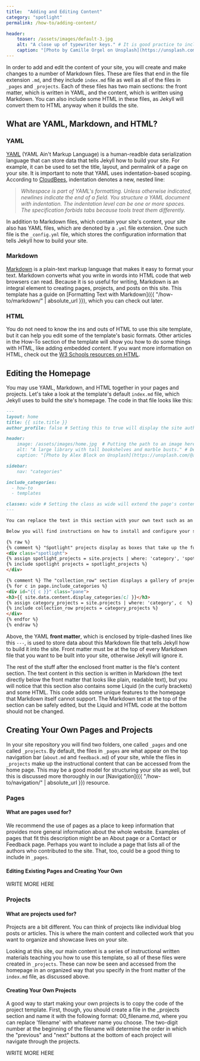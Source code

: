 ```yaml
---
title:  "Adding and Editing Content"
category: "spotlight"
permalink: /how-to/adding-content/

header:
    teaser: /assets/images/default-3.jpg
    alt: "A close up of typewriter keys." # It is good practice to include an image desription as alt text.
    caption: "[Photo by Camille Orgel on Unsplash](https://unsplash.com/@cam_bam)" # Put a caption for your image here. It will display in the bottom right corner of the image.
---
```


In order to add and edit the content of your site, you will create and make changes to a number of Markdown files. These are files that end in the file extension `.md`, and they include `index.md` file as well as all of the files in `_pages` and `_projects`. Each of these files has two main sections: the front matter, which is written in YAML, and the content, which is written using Markdown. You can also include some HTML in these files, as Jekyll will convert them to HTML anyway when it builds the site.

## What are YAML, Markdown, and HTML?

### YAML

[YAML](https://yaml.org/) (YAML Ain't Markup Language) is a human-readble data serialization language that can store data that tells Jekyll how to build your site. For example, it can be used to set the title, layout, and permalink of a page on your site. It is important to note that YAML uses indentation-based scoping. According to [CloudBees](https://www.cloudbees.com/blog/yaml-tutorial-everything-you-need-get-started), indentation denotes a new, nested line: 

> *Whitespace is part of YAML's formatting. Unless otherwise indicated, newlines indicate the end of a field. You structure a YAML document with indentation. The indentation level can be one or more spaces. The specification forbids tabs because tools treat them differently.*

In addition to Markdown files, which contain your site's content, your site also has YAML files, which are denoted by a `.yml` file extension. One such file is the `_config.yml` file, which stores the configuration information that tells Jekyll how to build your site. 

### Markdown

[Markdown](https://www.markdownguide.org/) is a plain-text markup language that makes it easy to format your text. Markdown converts what you write in words into HTML code that web browsers can read. Because it is so useful for writing, Markdown is an integral element to creating pages, projects, and posts on this site. This template has a guide on [Formatting Text with Markdown]({{ "/how-to/markdown/" | absolute_url }}), which you can check out later.

### HTML

You do not need to know the ins and outs of HTML to use this site template, but it can help you edit some of the template's basic formats. Other articles in the How-To section of the template will show you how to do some things with HTML, like adding embedded content. If you want more information on HTML, check out the [W3 Schools resources on HTML](https://www.w3schools.com/html/).

## Editing the Homepage

You may use YAML, Markdown, and HTML together in your pages and projects. Let's take a look at the template's default `index.md` file, which Jekyll uses to build the site's homepage. The code in that file looks like this:
```markdown
---
layout: home
title: {{ site.title }}
author_profile: false # Setting this to true will display the site author information specified in _config.yml in this page's left sidebar.

header:
    image: /assets/images/home.jpg  # Putting the path to an image here will add that image to this page's header.
    alt: "A large library with tall bookshelves and marble busts." # Describe the header image here
    caption: "[Photo by Alex Block on Unsplash](https://unsplash.com/@alexblock)" # Add a visible caption to your image or give credit to the photographer or source.

sidebar:
    nav: "categories"

include_categories:   
  - how-to
  - templates

classes: wide # Setting the class as wide will extend the page's content into the right margin.
---

You can replace the text in this section with your own text such as an introduction to your site.

Below you will find instructions on how to install and configure your site as well as how to add and format your own content. You can safely delete them from your repository if you are done referencing them.

{% raw %}
{% comment %} "Spotlight" projects display as boxes that take up the full width of this content section. They are ideal for highlighting your website's most important projects or if you do not have so many projects that a gallery view would be necessary. Add projects to this section by giving them the 'spotlight' category. {% endcomment %}
<div class="spotlight"> 
{% assign spotlight_projects = site.projects | where: 'category', 'spotlight' %}
{% include spotlight projects = spotlight_projects %}
</div>

{% comment %} The "collection_row" section displays a gallery of projects organized by category. You must specify which categories you would like to be displayed on your homepage in the front matter of this file under "include_categories", and the code below will loop through all of the projects, find the posts in each of the specified "include_categories", and display them in corresponding sections. {% endcomment %}
{% for c in page.include_categories %}
<div id="{{ c }}" class="pane">
<h3>{{ site.data.content.display_categories[c] }}</h3>
{% assign category_projects = site.projects | where: 'category', c  %}
{% include collection_row projects = category_projects %} 
</div>
{% endfor %}
{% endraw %}
```

Above, the YAML **front matter**, which is enclosed by triple-dashed lines like this `---`, is used to store data about this Markdown file that tells Jekyll how to build it into the site. Front matter must be at the top of every Markdown file that you want to be built into your site, otherwise Jekyll will ignore it. 

The rest of the stuff after the enclosed front matter is the file's content section. The text content in this section is written in Markdown (the text directly below the front matter that looks like plain, readable text), but you will notice that this section also contains some Liquid (in the curly brackets) and some HTML. This code adds some unique features to the homepage that Markdown itself cannot support. The Markdown text at the top of the section can be safely edited, but the Liquid and HTML code at the bottom should not be changed.

## Creating Your Own Pages and Projects

In your site repository you will find two folders, one called `_pages` and one called `_projects`. By default, the files in `_pages` are what appear on the top navigation bar (`about.md` and `feedback.md`) of your site, while the files in `_projects` make up the instructional content that can be accessed from the home page. This may be a good model for structuring your site as well, but this is discussed more thoroughly in our [Navigation]({{ "/how-to/navigation/" | absolute_url }}) resource.

### Pages

#### What are pages used for?

We recommend the use of pages as a place to keep information that provides more general information about the whole website. Examples of pages that fit this description might be an About page or a Contact or Feedback page. Perhaps you want to include a page that lists all of the authors who contributed to the site. That, too, could be a good thing to include in `_pages`.

#### Editing Existing Pages and Creating Your Own

WRITE MORE HERE

### Projects

#### What are projects used for?

Projects are a bit different. You can think of projects like individual blog posts or articles. This is where the main content and collected work that you want to organize and showcase lives on your site.

Looking at this site, our main content is a series of instructional written materials teaching you how to use this template, so all of these files were created in `_projects`. These can now be seen and accessed from the homepage in an organized way that you specify in the front matter of the `index.md` file, as discussed above.

#### Creating Your Own Projects

A good way to start making your own projects is to copy the code of the project template. First, though, you should create a file in the _projects section and name it with the following format: 00_filename.md, where you can replace 'filename' with whatever name you choose. The two-digit number at the beginning of the filename will determine the order in which the "previous" and "next" buttons at the bottom of each project will navigate through the projects.

WRITE MORE HERE